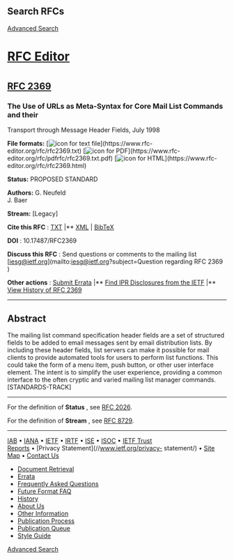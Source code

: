 ## Search RFCs

[Advanced Search](/search/rfc_search.php)

#  [RFC Editor](https://www.rfc-editor.org/)

#

## [RFC 2369](https://www.rfc-editor.org/rfc/rfc2369.txt)

### The Use of URLs as Meta-Syntax for Core Mail List Commands and their
Transport through Message Header Fields, July 1998

**File formats:**    [![icon for text
file](/rfcscripts/images/RFC_ICONS_Text_40x50.png)](https://www.rfc-
editor.org/rfc/rfc2369.txt) [![icon for
PDF](/rfcscripts/images/RFC_ICONS_PDF_2019_50x40.png)](https://www.rfc-
editor.org/rfc/pdfrfc/rfc2369.txt.pdf) [![icon for
HTML](/rfcscripts/images/RFC_ICONS_HTML_40x50.png)](https://www.rfc-
editor.org/rfc/rfc2369.html)

**Status:**     PROPOSED STANDARD

**Authors:**     G. Neufeld  
J. Baer

**Stream:**     [Legacy]

**Cite this RFC** : [TXT](/refs/ref2369.txt)  |**
[XML](https://bib.ietf.org/public/rfc/bibxml/reference.RFC.2369.xml)  |
[BibTeX](https://datatracker.ietf.org/doc/rfc2369/bibtex/)

**DOI** :  10.17487/RFC2369

**Discuss this RFC** : Send questions or comments to the mailing list
[iesg@ietf.org](mailto:iesg@ietf.org?subject=Question regarding RFC 2369 )

**Other actions** : [Submit Errata](/errata.php#reportnew)  |**  [ Find IPR
Disclosures from the
IETF](https://datatracker.ietf.org/ipr/search/?draft=&rfc=2369&submit=rfc)
|**  [ View History of RFC 2369](https://datatracker.ietf.org/doc/rfc2369/)

* * *

## Abstract

The mailing list command specification header fields are a set of structured
fields to be added to email messages sent by email distribution lists. By
including these header fields, list servers can make it possible for mail
clients to provide automated tools for users to perform list functions. This
could take the form of a menu item, push button, or other user interface
element. The intent is to simplify the user experience, providing a common
interface to the often cryptic and varied mailing list manager commands.
[STANDARDS-TRACK]

* * *

For the definition of **Status** , see [RFC 2026](/info/rfc2026).

For the definition of **Stream** , see [RFC 8729](/info/rfc8729).

* * *

  
  

[IAB](//www.iab.org/) • [IANA](//www.iana.org/) • [IETF](//www.ietf.org) •
[IRTF](//www.irtf.org) • [ISE](/about/independent) •
[ISOC](//www.internetsociety.org) • [IETF Trust](//trustee.ietf.org/)  
[Reports](/report-summary) • [Privacy Statement](//www.ietf.org/privacy-
statement/) • [Site Map](/sitemap) • [Contact Us](/contact)

[ ]()

  * [Document Retrieval](https://www.rfc-editor.org/retrieve/)
  * [Errata](/errata.php)
  * [Frequently Asked Questions](https://www.rfc-editor.org/faq/)
  * [Future Format FAQ](https://www.rfc-editor.org/rse/format-faq/)
  * [History](https://www.rfc-editor.org/history/)
  * [About Us](https://www.rfc-editor.org/about/)
  * [Other Information](https://www.rfc-editor.org/other/)
  * [Publication Process](https://www.rfc-editor.org/pubprocess/)
  * [Publication Queue](/current_queue.php)
  * [Style Guide](https://www.rfc-editor.org/styleguide/)

[Advanced Search](/search/rfc_search.php)

